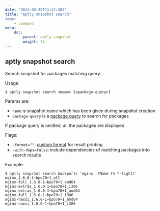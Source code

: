 ```yaml
---
date: "2014-08-29T11:17:38Z"
title: "aptly snapshot search"
tags:
    - command
menu:
    doc:
        parent: aptly snapshot
        weight: 75
---
```


aptly snapshot search
---------------------

Search snapshot for packages matching query.

Usage:

    $ aptly snapshot search <name> [<package-query>]

Params are:

-   `name` is snapshot name which has been given during snapshot
    creation
-   `package-query` is a [package query](/doc/feature/query/) to
    search for packages

If package query is omitted, all the packages are displayed.

Flags:

-   `-format=""`:
    [custom format](/doc/feature/package-display/) for result printing
-   `-with-deps=false`: include dependencies of matching packages
    into search results

Example:

    $ aptly snapshot search backports 'nginx, !Name (% *-light)'
    nginx_1.6.0-1~bpo70+1_all
    nginx-full_1.6.0-1~bpo70+1_amd64
    nginx-extras_1.6.0-1~bpo70+1_i386
    nginx-extras_1.6.0-1~bpo70+1_amd64
    nginx-full_1.6.0-1~bpo70+1_i386
    nginx-naxsi_1.6.0-1~bpo70+1_amd64
    nginx-naxsi_1.6.0-1~bpo70+1_i386

